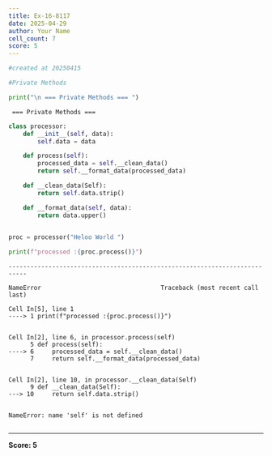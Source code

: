 ```yaml
---
title: Ex-16-8117
date: 2025-04-29
author: Your Name
cell_count: 7
score: 5
---
```


```python
#created at 20250415
```


```python
#Private Methods 
```


```python
print("\n === Private Methods === ")
```

    
     === Private Methods === 



```python
class processor:
    def __init__(self, data):
        self.data = data

    def process(self):
        processed_data = self.__clean_data()
        return self.__format_data(processed_data)

    def __clean_data(Self):
        return self.data.strip()

    def __format_data(self, data):
        return data.upper()
                
```


```python
proc = processor("Heloo World ")
```


```python
print(f"processed :{proc.process()}")
```


    ---------------------------------------------------------------------------

    NameError                                 Traceback (most recent call last)

    Cell In[5], line 1
    ----> 1 print(f"processed :{proc.process()}")


    Cell In[2], line 6, in processor.process(self)
          5 def process(self):
    ----> 6     processed_data = self.__clean_data()
          7     return self.__format_data(processed_data)


    Cell In[2], line 10, in processor.__clean_data(Self)
          9 def __clean_data(Self):
    ---> 10     return self.data.strip()


    NameError: name 'self' is not defined



```python

```


---
**Score: 5**